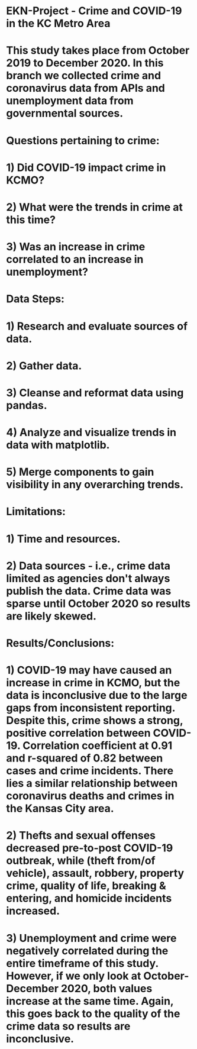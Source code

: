 # EKN-Project - Crime and COVID-19 in the KC Metro Area
# This study takes place from October 2019 to December 2020. In this branch we collected crime and coronavirus data from APIs and unemployment data from governmental sources.
# Questions pertaining to crime:
   # 1) Did COVID-19 impact crime in KCMO?
   # 2) What were the trends in crime at this time?
   # 3) Was an increase in crime correlated to an increase in unemployment?
# Data Steps:
   # 1) Research and evaluate sources of data.
   # 2) Gather data.
   # 3) Cleanse and reformat data using pandas.
   # 4) Analyze and visualize trends in data with matplotlib.
   # 5) Merge components to gain visibility in any overarching trends.
# Limitations:
   # 1) Time and resources.
   # 2) Data sources - i.e., crime data limited as agencies don't always publish the data. Crime data was sparse until October 2020 so results are likely skewed.
# Results/Conclusions:
   # 1) COVID-19 may have caused an increase in crime in KCMO, but the data is inconclusive due to the large gaps from inconsistent reporting. Despite this, crime shows a strong, positive correlation between COVID-19. Correlation coefficient at 0.91 and r-squared of 0.82 between cases and crime incidents. There lies a similar relationship between coronavirus deaths and crimes in the Kansas City area.
   # 2)  Thefts and sexual offenses decreased pre-to-post COVID-19 outbreak, while (theft from/of vehicle), assault, robbery, property crime, quality of life, breaking & entering, and homicide incidents increased.
   # 3) Unemployment and crime were negatively correlated during the entire timeframe of this study. However, if we only look at October-December 2020, both values increase at the same time. Again, this goes back to the quality of the crime data so results are inconclusive.
    
